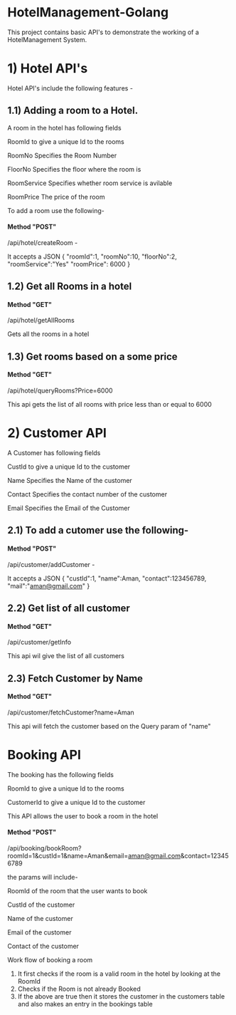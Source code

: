 # HotelManagement-Golang
This project contains basic API's to demonstrate the working of a HotelManagement System.

# 1) Hotel API's 
Hotel API's include the following features -

## 1.1) Adding a room to a Hotel.
A room in the hotel has following fields

RoomId      to give a unique Id to the rooms

RoomNo      Specifies the Room Number

FloorNo     Specifies the floor where the room is

RoomService Specifies whether room service is avilable

RoomPrice   The price of the room


To add a room use the following-

#### Method "POST"

/api/hotel/createRoom - 

It accepts a JSON
{
     "roomId":1,
    "roomNo":10,
    "floorNo":2,
    "roomService":"Yes"
    "roomPrice": 6000
}

## 1.2) Get all Rooms in a hotel 

#### Method "GET"

/api/hotel/getAllRooms

Gets all the rooms in a hotel

## 1.3) Get rooms based on a some price

#### Method "GET"

/api/hotel/queryRooms?Price=6000

This api gets the list of all rooms with price less than or equal to 6000

# 2) Customer API

A Customer has following fields

CustId      to give a unique Id to the customer

Name        Specifies the Name of the customer

Contact     Specifies the contact number of the customer

Email       Specifies the Email of the Customer


## 2.1) To add a cutomer use the following-

#### Method "POST"

/api/customer/addCustomer - 

It accepts a JSON
{
    "custId":1,
    "name":Aman,
    "contact":123456789,
    "mail":"aman@gmail.com"
}

## 2.2) Get list of all customer

#### Method "GET"

/api/customer/getInfo

This api wil give the list of all customers


## 2.3) Fetch Customer by Name

#### Method "GET"

/api/customer/fetchCustomer?name=Aman

This api will fetch the customer based on the Query param of "name"


# Booking API

The booking has the following fields

RoomId     to give a unique Id to the rooms

CustomerId to give a unique Id to the customer

This API allows the user to book a room in the hotel

#### Method "POST"

/api/booking/bookRoom?roomId=1&custId=1&name=Aman&email=aman@gmail.com&contact=123456789

the params will include-

RoomId of the room that the user wants to book

CustId of the customer

Name of the customer

Email of the customer

Contact of the customer


Work flow of booking a room

1) It first checks if the room is a valid room in the hotel by looking at the RoomId
2) Checks if the Room is not already Booked
3) If the above are true then it stores the customer in the customers table and also makes an entry in the bookings table

